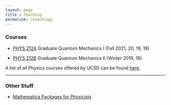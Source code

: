 ```yaml
---
layout: page 
title : Teaching 
permalink: /teaching/
---
```


### Courses

- [PHYS 212A]({{site.baseurl}}/teaching/PHYS212A) Graduate Quantum Mechanics I (Fall 2021, 20, 19, 18) 

- [PHYS 212B]({{site.baseurl}}/teaching/PHYS212B) Graduate Quantum Mechanics II (Winter 2019, 18)

A list of all Physics courses offered by UCSD can be found [here](https://ucsd.edu/catalog/courses/PHYS.html).

---

### Other Stuff

- [Mathematica Packages for Physicists]({{site.baseurl}}/teaching/Mathematica)